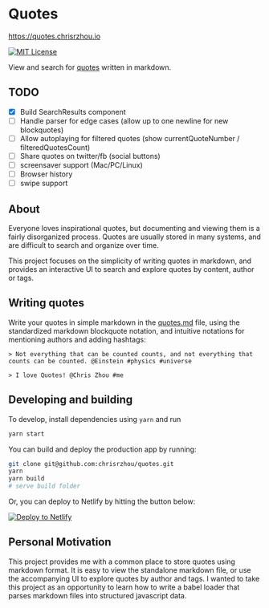 # Quotes

https://quotes.chrisrzhou.io

[![MIT License][license-badge]](LICENSE.md)

[license-badge]: https://flat.badgen.net/badge/license/MIT/blue

View and search for [quotes](./src/quotes.md) written in markdown.

## TODO

- [x] Build SearchResults component
- [ ] Handle parser for edge cases (allow up to one newline for new blockquotes)
- [ ] Allow autoplaying for filtered quotes (show currentQuoteNumber / filteredQuotesCount)
- [ ] Share quotes on twitter/fb (social buttons)
- [ ] screensaver support (Mac/PC/Linux)
- [ ] Browser history
- [ ] swipe support

## About

Everyone loves inspirational quotes, but documenting and viewing them is a fairly disorganized process. Quotes are usually stored in many systems, and are difficult to search and organize over time.

This project focuses on the simplicity of writing quotes in markdown, and provides an interactive UI to search and explore quotes by content, author or tags.

## Writing quotes

Write your quotes in simple markdown in the [quotes.md](./src/quotes.md) file, using the standardized markdown blockquote notation, and intuitive notations for mentioning authors and adding hashtags:

```
> Not everything that can be counted counts, and not everything that counts can be counted. @Einstein #physics #universe

> I love Quotes! @Chris Zhou #me
```

## Developing and building

To develop, install dependencies using `yarn` and run

```sh
yarn start
```

You can build and deploy the production app by running:

```sh
git clone git@github.com:chrisrzhou/quotes.git
yarn
yarn build
# serve build folder
```

Or, you can deploy to Netlify by hitting the button below:

[![Deploy to Netlify](https://www.netlify.com/img/deploy/button.svg)](https://app.netlify.com/start/deploy?repository=https://github.com/chrisrzhou/quotes)

## Personal Motivation

This project provides me with a common place to store quotes using markdown format. It is easy to view the standalone markdown file, or use the accompanying UI to explore quotes by author and tags. I wanted to take this project as an opportunity to learn how to write a babel loader that parses markdown files into structured javascript data.
